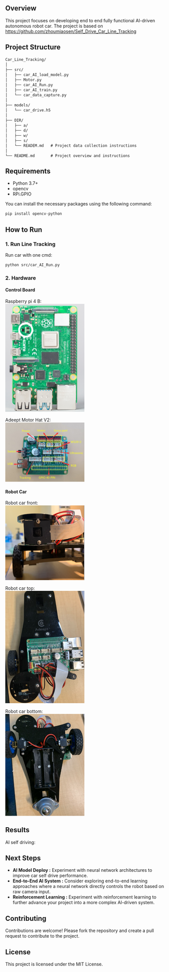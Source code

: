 ## Overview

This project focuses on developing end to end fully functional AI-driven autonomous robot car. The project is based on https://github.com/zhoumiaosen/Self_Drive_Car_Line_Tracking 

## Project Structure
```plaintext
Car_Line_Tracking/
│
├── src/
│   ├── car_AI_load_model.py              
│   ├── Motor.py    
│   ├── car_AI_Run.py  
│   ├── car_AI_train.py
│   └── car_data_capture.py  
│                         
├── models/
│   └── car_drive.h5
│ 
├── DIR/
│   ├── a/
│   ├── d/
│   ├── w/
│   ├── s/
│   └── READEM.md	# Project data collection instructions
│ 
└── README.md		# Project overview and instructions
```

## Requirements

- Python 3.7+
- opencv
- RPi.GPIO

You can install the necessary packages using the following command:

```bash
pip install opencv-python 
```

## How to Run

### 1. Run Line Tracking 

Run car with one cmd:

```bash
python src/car_AI_Run.py
```
### 2. Hardware	
#### Control Board
Raspberry pi 4 B:<br>
<img src="assets/Raspberry_pi_4.png" alt="Diagram" width="250">

Adeept Motor Hat V2:<br>
<img src="assets/Adeept Motor Hat V2.png" alt="Diagram" width="250">

#### Robot Car
Robot car front:<br>
<img src="assets/car_front.png" alt="Diagram" width="250">

Robot car top:<br>
<img src="assets/car_top.png" alt="Diagram" width="250">

Robot car bottom:<br>
<img src="assets/car_bottom.png" alt="Diagram" width="250">

## Results
AI self driving:



## Next Steps
- **AI Model Deploy :**
 Experiment with neural network architectures to improve car self drive performance.
- **End-to-End AI System :**
Consider exploring end-to-end learning approaches where a neural network directly controls the robot based on raw camera input.
- **Reinforcement Learning :**
Experiment with reinforcement learning to further advance your project into a more complex AI-driven system.

## Contributing
Contributions are welcome! Please fork the repository and create a pull request to contribute to the project.

## License
This project is licensed under the MIT License.
